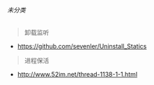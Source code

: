 ###### 未分类
> 卸载监听
- https://github.com/sevenler/Uninstall_Statics

> 进程保活
- http://www.52im.net/thread-1138-1-1.html
